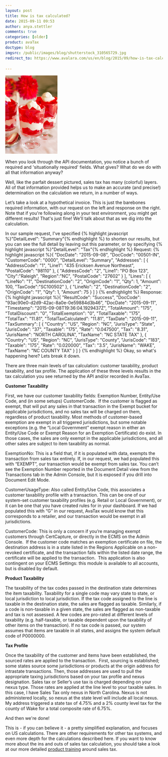 ```yaml
---
layout: post
title: How is tax calculated?
date: 2015-09-11 09:53
author: anya.stettler
comments: true
categories: [older]
product: avaTax
doctype: blog
imgsrc: /public/images/blog/shutterstock_310565729.jpg
redirect_to: https://www.avalara.com/us/en/blog/2015/09/how-is-tax-calculated.html

---
```

<img src="/public/images/blog/shutterstock_310565729.jpg" width="167" height="250" alt="parfait dessert with many layers, just like tax determination" />

When you look through the API documentation, you notice a bunch of required and 'situationally required' fields. What gives? What do we do with all that information anyway?

Well, like the parfait dessert pictured, sales tax has many (colorful) layers. All of that information provided helps us to make an accurate (and precise!) determination on the calculation we return, in a number of ways.

Let’s take a look at a hypothetical invoice. This is just the barebones required information, with our request on the left and response on the right. Note that if you're following along in your test environment, you might get different results! That's just fine! We'll talk about that as we dig into the calculation.

In our sample request, I've specified
{% highlight javascript %}"DetailLevel": "Summary"{% endhighlight %}
to shorten our results, but you can see the full detail by leaving out this parameter, or by specifying
{% highlight javascript %}"DetailLevel": "Tax"{% endhighlight %}
Request:
{% highlight javascript %}{
"DocDate": "2015-09-08",
"DocCode": "00501-IN",
"CustomerCode": "0000",
"DetailLevel": "Summary",
"Addresses":
[
{
"AddressCode": "1",
"Line1": "435 Ericksen Avenue Northeast",
"PostalCode": "98110"
},
{
"AddressCode": "2",
"Line1": "PO Box 123",
"City":"Raleigh",
"Region":"NC",
"PostalCode": "27602"
}
],
"Lines":
[
{
"LineNo": "1",
"DestinationCode": "2",
"OriginCode": "1",
"Qty": 1,
"Amount": 100,
"TaxCode":"SC100502"
},
{
"LineNo": "2",
"DestinationCode": "2",
"OriginCode": "1",
"Qty": 1,
"Amount": 75
}
]
}
{% endhighlight %}
Response:
{% highlight javascript %}{
    "ResultCode": "Success",
    "DocCode": "93ac90e0-d2d9-42ac-8a0e-0e59884d3b46",
    "DocDate": "2015-09-11",
    "Timestamp": "2015-09-08T19:36:04.1929437Z",
    "TotalAmount": "175",
    "TotalDiscount": "0",
    "TotalExemption": "0",
    "TotalTaxable": "175",
    "TotalTax": "11.81",
    "TotalTaxCalculated": "11.81",
    "TaxDate": "2015-09-11",
    "TaxSummary": [
        {
            "Country": "US",
            "Region": "NC",
            "JurisType": "State",
            "JurisCode": "37",
            "Taxable": "175",
            "Rate": "0.047500",
            "Tax": "8.31",
            "JurisName": "NORTH CAROLINA",
            "TaxName": "NC STATE TAX"
        },
        {
            "Country": "US",
            "Region": "NC",
            "JurisType": "County",
            "JurisCode": "183",
            "Taxable": "175",
            "Rate": "0.020000",
            "Tax": "3.5",
            "JurisName": "WAKE",
            "TaxName": "NC COUNTY TAX"
        }
    ]
}
{% endhighlight %}
Okay, so what's happening here? Lets break it down.

There are three main levels of tax calculation: customer taxability, product taxability, and tax profile. The application of these three levels results in the tax calculation you see returned by the API and/or recorded in AvaTax.

<strong>Customer Taxability</strong>

First, we have our customer taxability fields: Exemption Number, Entity/Use Code, and (in some setups) CustomerCode.  If the customer is flagged as exempt, that will put any sales in that transaction in the Exempt bucket for applicable jurisdictions, and no sales tax will be charged on them, regardless of product taxability. Most methods of customer-based exemption are exempt in all triggered jurisdictions, but some notable exceptions (e.g. the “Local Government” exempt reason in either an Entity/Use Code or Exempt Reason for an Exemption Certificate) do exist. In those cases, the sales are only exempt in the applicable jurisdictions, and all other sales are subject to item taxability as normal.

ExemptionNo: This is a field that, if it is populated with data, exempts the transaction from sales tax entirely. If, in our request, we had populated this with “EXEMPT”, our transaction would be exempt from sales tax. You can’t see the Exemption Number reported in the Document Detail view from the Transactions tab in the Admin Console, but it is exposed if you drill into Document Edit Mode.

CustomerUsageType: Also called Entity/Use Code, this associates a customer taxability profile with a transaction. This can be one of our system-set customer taxability profiles (e.g. Retail or Local Government), or it can be one that you have created rules for in your dashboard. If we had populated this with “G” in our request, AvaTax would know that this corresponds to a retailer, and our transaction would be exempt in all jurisdictions.

CustomerCode: This is only a concern if you’re managing exempt customers through CertCapture, or directly in the ECMS on the Admin Console.  If the customer code matches an exemption certificate on file, the destination address is in a state listed in the Regions Applicable on a non-revoked certificate, and the transaction falls within the listed date range, the certificate will be applied to the transaction.  This application is also contingent on your ECMS Settings: this module is available to all accounts, but is disabled by default.

<strong>Product Taxability</strong>

The taxability of the tax codes passed in the destination state determines the item taxability. Taxability for a single code may vary state to state, or local jurisdiction to local jurisdiction. If the tax code assigned to the line is taxable in the destination state, the sales are flagged as taxable. Similarly, if a code is non-taxable in a given state, the sales are flagged as non-taxable and tax is not assessed. A few codes are pro-rated at different levels of taxability (e.g. half-taxable, or taxable dependent upon the taxability of other items on the transaction). If no tax code is passed, our system assumes that items are taxable in all states, and assigns the system default code of P0000000.

<strong>Tax Profile</strong>

Once the taxability of the customer and items have been established, the sourced rates are applied to the transaction.  First, sourcing is established; some states source some jurisdictions or products at the origin address for intrastate transactions. Then, those addresses are used to pull the appropriate taxing jurisdictions based on your tax profile and nexus designation. Sales tax or Seller’s use tax is charged depending on your nexus type. Those rates are applied at the line level to your taxable sales. In this case, I have Sales Tax only nexus in North Carolina. Nexus is not administered locally, so nexus at the state level will include all local nexus. My address triggered a state tax of 4.75% and a 2% county level tax for the county of Wake for a total composite rate of 6.75%.

And then we're done!

This is - if you can believe it - a pretty simplified explanation, and focuses on US calculations. There are other requirements for other tax systems, and even more depth for the calculations described here. If you want to know more about the ins and outs of sales tax calculation, you should take a look at our more detailed <a href="https://help.avalara.com/007_AvalaraUniversity/Online_Product_Training">product training</a> around sales tax.
